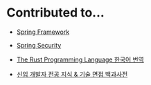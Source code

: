 # Contributed to...
* [Spring Framework](https://github.com/spring-projects/spring-framework)<!-- {"preview":"true"} -->

* [Spring Security](https://github.com/spring-projects/spring-security)<!-- {"preview":"true"} -->

* [The Rust Programming Language 한국어 번역](https://github.com/rust-kr/doc.rust-kr.org)<!-- {"preview":"true"} -->

* [신입 개발자 전공 지식 & 기술 면접 백과사전](https://github.com/gyoogle/tech-interview-for-developer)<!-- {"preview":"true"} -->
